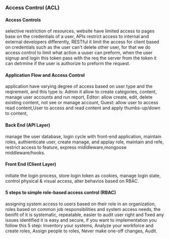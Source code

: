 ### Access Control (ACL)
#### Access Controls
selective restriction of resources, website have limited access to pages base on the credentials of a user, APIs restrict access to internal and external developers differently, RESTful it limit the access for client based on credentials such as the user can't delete other user, for that we do access control to limit what action a uuser can preform, when the user signup and login this token pass with the req the server from the token it can detrmine if the user is authorize to preform the request.
#### Application Flow and Access Control
application have varying degree of access based on user type and the reqirement, and this type is: Admin it allow to create categories, content, manage user accounts and run report, Editor: allow create, edit, delete existing content, not see or manage account, Guest: allow user to access read content,User to access and read content and apply thumbs-up/down to content, 
#### Back End (API Layer)
manage the user database, login cycle with front-end application, maintain roles, authienticate user, create manage, and applay role, maintain and refe, restrict access to feature, express midldleware,mongoose middleware/hooks.
#### Front End (Client Layer)
initiate the login process, store login token as cookies, manage login state, control physical & visual access, alter behavios based on RBAC.
#### 5 steps to simple role-based access control (RBAC)
assigning system access to users based on their role in an organization, roles based on common job responsibilities and system access needs, the benifit of it is systematic, repeatable, easier to audit user right and fixed any issues identified it is easy and secure, if you want to implementation you follow this 5 step: Inventory your systems, Analyze your workforce and create roles, Assign people to roles, Never make one-off changes, Audit.

